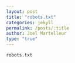 ```yaml
---
layout: post
title: "robots.txt"
categories: jekyll
permalink: /posts/:title
author: Joel Martelleur
type: "true"
---
```


```
robots.txt

```
